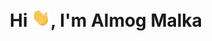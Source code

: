 <h1 align="center">Hi <img src="https://raw.githubusercontent.com/ABSphreak/ABSphreak/master/gifs/Hi.gif" width="30px">, I'm Almog Malka</h1>

